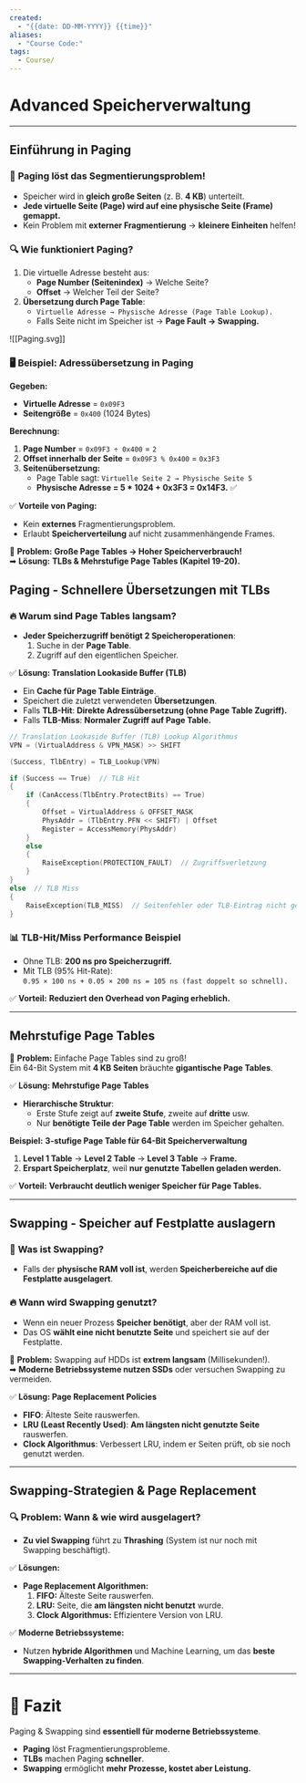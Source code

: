 ```yaml
---
created:
  - "{{date: DD-MM-YYYY}} {{time}}"
aliases:
  - "Course Code:"
tags:
  - Course/
---
```

# **Advanced Speicherverwaltung**

---
## **Einführung in Paging**

### 🎯 **Paging löst das Segmentierungsproblem!**

- Speicher wird in **gleich große Seiten** (z. B. **4 KB**) unterteilt.
- **Jede virtuelle Seite (Page) wird auf eine physische Seite (Frame) gemappt.**
- Kein Problem mit **externer Fragmentierung** → **kleinere Einheiten** helfen!

### 🔍 **Wie funktioniert Paging?**

1. Die virtuelle Adresse besteht aus:
    - **Page Number (Seitenindex)** → Welche Seite?
    - **Offset** → Welcher Teil der Seite?
2. **Übersetzung durch Page Table**:
    - `Virtuelle Adresse → Physische Adresse (Page Table Lookup).`
    - Falls Seite nicht im Speicher ist → **Page Fault → Swapping.**

![[Paging.svg]]
### 🖥 **Beispiel: Adressübersetzung in Paging**

**Gegeben:**

- **Virtuelle Adresse** = `0x09F3`
- **Seitengröße** = `0x400` (1024 Bytes)

**Berechnung:**

1. **Page Number** = `0x09F3 ÷ 0x400` = `2`
2. **Offset innerhalb der Seite** = `0x09F3 % 0x400` = `0x3F3`
3. **Seitenübersetzung:**
    - Page Table sagt: `Virtuelle Seite 2 → Physische Seite 5`
    - **Physische Adresse = 5 * 1024 + 0x3F3 = 0x14F3.** ✅

✅ **Vorteile von Paging:**

- Kein **externes** Fragmentierungsproblem.
- Erlaubt **Speicherverteilung** auf nicht zusammenhängende Frames.

🚨 **Problem:** **Große Page Tables → Hoher Speicherverbrauch!**  
➡ **Lösung:** **TLBs & Mehrstufige Page Tables (Kapitel 19-20).**

## **Paging - Schnellere Übersetzungen mit TLBs**

### 🔥 **Warum sind Page Tables langsam?**

- **Jeder Speicherzugriff benötigt 2 Speicheroperationen**:
    1. Suche in der **Page Table**.
    2. Zugriff auf den eigentlichen Speicher.

✅ **Lösung: Translation Lookaside Buffer (TLB)**

- Ein **Cache für Page Table Einträge**.
- Speichert die zuletzt verwendeten **Übersetzungen**.
- Falls **TLB-Hit**: **Direkte Adressübersetzung (ohne Page Table Zugriff).**
- Falls **TLB-Miss**: **Normaler Zugriff auf Page Table.**


```c
// Translation Lookaside Buffer (TLB) Lookup Algorithmus
VPN = (VirtualAddress & VPN_MASK) >> SHIFT

(Success, TlbEntry) = TLB_Lookup(VPN)

if (Success == True)  // TLB Hit
{
    if (CanAccess(TlbEntry.ProtectBits) == True)
    {
        Offset = VirtualAddress & OFFSET_MASK
        PhysAddr = (TlbEntry.PFN << SHIFT) | Offset
        Register = AccessMemory(PhysAddr)
    }
    else
    {
        RaiseException(PROTECTION_FAULT)  // Zugriffsverletzung
    }
}
else  // TLB Miss
{
    RaiseException(TLB_MISS)  // Seitenfehler oder TLB-Eintrag nicht gefunden
}
```

### 📊 **TLB-Hit/Miss Performance Beispiel**

- Ohne TLB: **200 ns pro Speicherzugriff.**
- Mit TLB (95% Hit-Rate):  
    `0.95 × 100 ns + 0.05 × 200 ns = 105 ns (fast doppelt so schnell).`

✅ **Vorteil:** **Reduziert den Overhead von Paging erheblich.**

---

## **Mehrstufige Page Tables**

🚀 **Problem:** Einfache Page Tables sind zu groß!  
Ein 64-Bit System mit **4 KB Seiten** bräuchte **gigantische Page Tables**.

✅ **Lösung: Mehrstufige Page Tables**

- **Hierarchische Struktur**:
    - Erste Stufe zeigt auf **zweite Stufe**, zweite auf **dritte** usw.
    - Nur **benötigte Teile der Page Table** werden im Speicher gehalten.

**Beispiel:** **3-stufige Page Table für 64-Bit Speicherverwaltung**

1. **Level 1 Table** → **Level 2 Table** → **Level 3 Table** → **Frame.**
2. **Erspart Speicherplatz**, weil **nur genutzte Tabellen geladen werden.**

✅ **Vorteil:** **Verbraucht deutlich weniger Speicher für Page Tables.**

---
## **Swapping - Speicher auf Festplatte auslagern**

### 🎯 **Was ist Swapping?**

- Falls der **physische RAM voll ist**, werden **Speicherbereiche auf die Festplatte ausgelagert**.

### 🔥 **Wann wird Swapping genutzt?**

- Wenn ein neuer Prozess **Speicher benötigt**, aber der RAM voll ist.
- Das OS **wählt eine nicht benutzte Seite** und speichert sie auf der Festplatte.

🚨 **Problem:** Swapping auf HDDs ist **extrem langsam** (Millisekunden!).  
➡ **Moderne Betriebssysteme nutzen SSDs** oder versuchen Swapping zu vermeiden.

✅ **Lösung: Page Replacement Policies**

- **FIFO**: Älteste Seite rauswerfen.
- **LRU (Least Recently Used)**: **Am längsten nicht genutzte Seite** rauswerfen.
- **Clock Algorithmus**: Verbessert LRU, indem er Seiten prüft, ob sie noch genutzt werden.

---

##  **Swapping-Strategien & Page Replacement**

### 🔍 **Problem: Wann & wie wird ausgelagert?**

- **Zu viel Swapping** führt zu **Thrashing** (System ist nur noch mit Swapping beschäftigt).

✅ **Lösungen:**

- **Page Replacement Algorithmen:**
    1. **FIFO:** Älteste Seite rauswerfen.
    2. **LRU:** Seite, die **am längsten nicht benutzt** wurde.
    3. **Clock Algorithmus:** Effizientere Version von LRU.

✅ **Moderne Betriebssysteme:**

- Nutzen **hybride Algorithmen** und Machine Learning, um das **beste Swapping-Verhalten zu finden**.

---

# **🚀 Fazit**

Paging & Swapping sind **essentiell für moderne Betriebssysteme**.

- **Paging** löst Fragmentierungsprobleme.
- **TLBs** machen Paging **schneller**.
- **Swapping** ermöglicht **mehr Prozesse, kostet aber Leistung.**